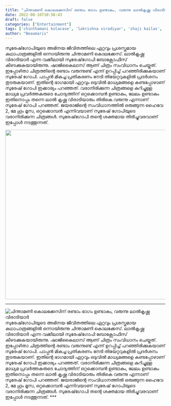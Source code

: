 ```yaml
---
title: "ചിന്താമണി കൊലക്കേസിന് രണ്ടാം ഭാഗം ഉണ്ടാകും, വരുന്നു ലാൽകൃഷ്ണ വിരാടിയാർ"
date: 2022-08-16T10:58:43
draft: false
categories: ["Entertainment"]
tags: ['chinthamani kolacase', 'lakrishna viradiyar', 'shaji kailas', 'suresh gopi']
author: "Beaumaris"
---
```


സുരേഷ്‌ഗോപിയുടെ അഭിനയ ജീവിതത്തിലെ ഏറ്റവും പ്രശസ്തമായ കഥാപാത്രങ്ങളിൽ ഒന്നായിരുന്നു ചിന്താമണി കൊലക്കേസ്. ലാൽകൃഷ്ണ വിരാടിയാർ എന്ന വക്കീലായി സുരേഷ്‌ഗോപി ബോക്സോഫീസ് കീഴടക്കുകയായിരുന്നു. ഷാജികൈലാസ് ആണ് ചിത്രം സംവിധാനം ചെയ്തത്. ഇപ്പോഴിതാ ചിത്രത്തിന്റെ രണ്ടാം വരുന്നുണ്ട് എന്ന് ഉറപ്പിച്ച് പറഞ്ഞിരിക്കുകയാണ് സുരേഷ് ഗോപി. പാപ്പൻ മികച്ച പ്രതികരണം നേടി തിയേറ്ററുകളിൽ പ്രദർശനം തുടരുകയാണ്. ഇതിന്റെ ഭാഗമായി ഏറ്റവും ഒടുവിൽ മാധ്യമങ്ങളെ കണ്ടപ്പോഴാണ് സുരേഷ് ഗോപി ഇക്കാര്യം പറഞ്ഞത്. വരാനിരിക്കുന്ന ചിത്രങ്ങളെ കുറിച്ചുള്ള മാധ്യമ പ്രവർത്തകരുടെ ചോദ്യത്തിന് ഒറ്റക്കൊമ്പൻ ഉണ്ടാകും, ലേലം ഉണ്ടാകും ഇതിനൊപ്പം തന്നെ ലാൽ കൃഷ്ണ വിരാടിയാരും തിരികെ വരുന്നു എന്നാണ് സുരേഷ് ഗോപി പറഞ്ഞത്. ജയരാജിന്റെ സംവിധാനത്തില്‍ ഒരുങ്ങുന്ന ഹൈവേ 2, മേ ഹൂം മൂസ, ഒറ്റക്കൊമ്പന്‍ എന്നിവയാണ് സുരേഷ് ഗോപിയുടെ വരാനിരിക്കുന്ന ചിത്രങ്ങള്‍. സുരേഷ്‌ഗോപി തന്റെ ശക്തമായ തിരിച്ചുവരവാണ് ഇപ്പോൾ നടത്തുന്നത്.

<img class="size-full wp-image-347037 aligncenter" src="https://cdn.boolokam.com/articles/2022/08/52450680.webp" alt="" width="800" height="534" />

***


![ചിന്താമണി കൊലക്കേസിന് രണ്ടാം ഭാഗം ഉണ്ടാകും, വരുന്നു ലാൽകൃഷ്ണ വിരാടിയാർ](https://cdn.boolokam.com/articles/2022/08/52450680.webp)സുരേഷ്‌ഗോപിയുടെ അഭിനയ ജീവിതത്തിലെ ഏറ്റവും പ്രശസ്തമായ കഥാപാത്രങ്ങളിൽ ഒന്നായിരുന്നു ചിന്താമണി കൊലക്കേസ്. ലാൽകൃഷ്ണ വിരാടിയാർ എന്ന വക്കീലായി സുരേഷ്‌ഗോപി ബോക്സോഫീസ് കീഴടക്കുകയായിരുന്നു. ഷാജികൈലാസ് ആണ് ചിത്രം സംവിധാനം ചെയ്തത്. ഇപ്പോഴിതാ ചിത്രത്തിന്റെ രണ്ടാം വരുന്നുണ്ട് എന്ന് ഉറപ്പിച്ച് പറഞ്ഞിരിക്കുകയാണ് സുരേഷ് ഗോപി. പാപ്പൻ മികച്ച പ്രതികരണം നേടി തിയേറ്ററുകളിൽ പ്രദർശനം തുടരുകയാണ്. ഇതിന്റെ ഭാഗമായി ഏറ്റവും ഒടുവിൽ മാധ്യമങ്ങളെ കണ്ടപ്പോഴാണ് സുരേഷ് ഗോപി ഇക്കാര്യം പറഞ്ഞത്. വരാനിരിക്കുന്ന ചിത്രങ്ങളെ കുറിച്ചുള്ള മാധ്യമ പ്രവർത്തകരുടെ ചോദ്യത്തിന് ഒറ്റക്കൊമ്പൻ ഉണ്ടാകും, ലേലം ഉണ്ടാകും ഇതിനൊപ്പം തന്നെ ലാൽ കൃഷ്ണ വിരാടിയാരും തിരികെ വരുന്നു എന്നാണ് സുരേഷ് ഗോപി പറഞ്ഞത്. ജയരാജിന്റെ സംവിധാനത്തില്‍ ഒരുങ്ങുന്ന ഹൈവേ 2, മേ ഹൂം മൂസ, ഒറ്റക്കൊമ്പന്‍ എന്നിവയാണ് സുരേഷ് ഗോപിയുടെ വരാനിരിക്കുന്ന ചിത്രങ്ങള്‍. സുരേഷ്‌ഗോപി തന്റെ ശക്തമായ തിരിച്ചുവരവാണ് ഇപ്പോൾ നടത്തുന്നത്. ***

